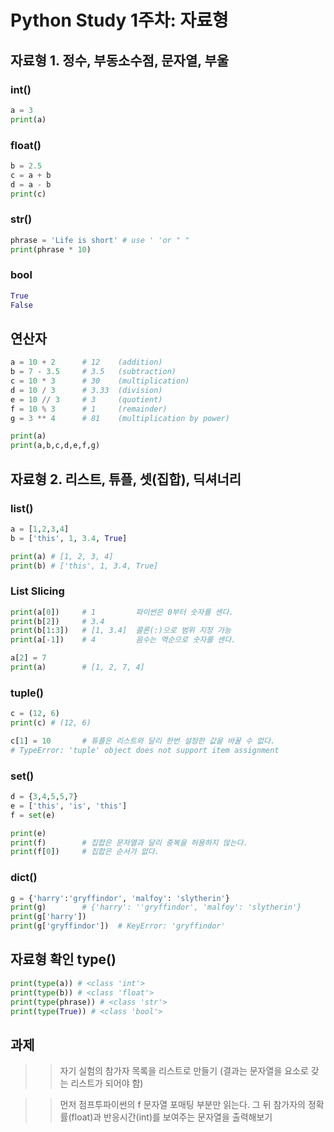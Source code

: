 <!-- 1주차_자료형.md -->

# Python Study 1주차: 자료형

## 자료형 1. 정수, 부동소수점, 문자열, 부울
### int()
```python
a = 3
print(a)
```

### float()
```python
b = 2.5
c = a + b
d = a - b
print(c)
```

### str()
```python
phrase = 'Life is short' # use ' 'or " "
print(phrase * 10)
```

### bool
```python
True
False
```

## 연산자
```python
a = 10 + 2      # 12    (addition)
b = 7 - 3.5     # 3.5   (subtraction)
c = 10 * 3      # 30    (multiplication)
d = 10 / 3      # 3.33  (division)
e = 10 // 3     # 3     (quotient)
f = 10 % 3      # 1     (remainder)
g = 3 ** 4      # 81    (multiplication by power)

print(a)
print(a,b,c,d,e,f,g)
```


## 자료형 2. 리스트, 튜플, 셋(집합), 딕셔너리
### list()
```python
a = [1,2,3,4]
b = ['this', 1, 3.4, True]

print(a) # [1, 2, 3, 4]
print(b) # ['this', 1, 3.4, True]
```

### List Slicing
```python
print(a[0])     # 1         파이썬은 0부터 숫자를 센다.
print(b[2])     # 3.4
print(b[1:3])   # [1, 3.4]  콜론(:)으로 범위 지정 가능
print(a[-1])    # 4         음수는 역순으로 숫자를 센다. 

a[2] = 7
print(a)        # [1, 2, 7, 4]
```

### tuple()
```python
c = (12, 6)
print(c) # (12, 6)

c[1] = 10       # 튜플은 리스트와 달리 한번 설정한 값을 바꿀 수 없다.
# TypeError: 'tuple' object does not support item assignment
```

### set()
```python
d = {3,4,5,5,7}
e = ['this', 'is', 'this']
f = set(e)

print(e)    
print(f)        # 집합은 문자열과 달리 중복을 허용하지 않는다.
print(f[0])     # 집합은 순서가 없다.   
```

### dict()
```python
g = {'harry':'gryffindor', 'malfoy': 'slytherin'}
print(g)        # {'harry': ''gryffindor', 'malfoy': 'slytherin'}
print(g['harry'])
print(g['gryffindor'])  # KeyError: 'gryffindor'
```

## 자료형 확인 type()
```python
print(type(a)) # <class 'int'>
print(type(b)) # <class 'float'>
print(type(phrase)) # <class 'str'>
print(type(True)) # <class 'bool'>
```

## 과제
>> 자기 실험의 참가자 목록을 리스트로 만들기 (결과는 문자열을 요소로 갖는 리스트가 되어야 함)

>> 먼저 점프투파이썬의 f 문자열 포매팅 부분만 읽는다. 그 뒤 참가자의 정확률(float)과 반응시간(int)를 보여주는 문자열을 출력해보기

>> 